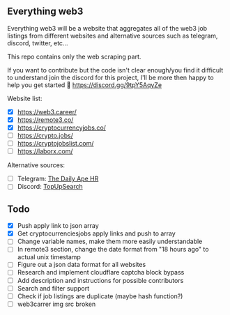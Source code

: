 ## Everything web3
Everything web3 will be a website that aggregates all of the web3 job listings from different websites and alternative sources such as telegram, discord, twitter, etc...

This repo contains only the web scraping part.

If you want to contribute but the code isn't clear enough/you find it difficult to understand join the discord for this project, I'll be more then happy to help you get started 🙂
https://discord.gg/9tpY5AqyZe

Website list:
- [x] https://web3.career/
- [x] https://remote3.co/
- [x] https://cryptocurrencyjobs.co/
- [ ] https://crypto.jobs/
- [ ] https://cryptojobslist.com/
- [ ] https://laborx.com/

Alternative sources:
- [ ] Telegram: [The Daily Ape HR](https://t.me/dailyapehr)
- [ ] Discord: [TopUpSearch](https://discord.gg/bqyrWkVywq)

## Todo

- [X] Push apply link to json array
- [X] Get cryptocurrenciesjobs apply links and push to array
- [ ] Change variable names, make them more easily understandable
- [ ] In remote3 section, change the date format from "18 hours ago" to actual unix timestamp
- [ ] Figure out a json data format for all websites
- [ ] Research and implement cloudflare captcha block bypass
- [ ] Add description and instructions for possible contributors
- [ ] Search and filter support
- [ ] Check if job listings are duplicate (maybe hash function?)
- [ ] web3carrer img src broken
